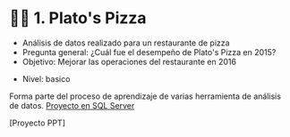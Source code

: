 # 🍕🍕  1.  Plato's Pizza

+ Análisis de datos realizado para un restaurante de pizza 
+ Pregunta general: ¿Cuál fue el desempeño de Plato's Pizza en 2015? 
+ Objetivo: Mejorar las operaciones del restaurante en 2016

- Nivel: basico

Forma parte del proceso de aprendizaje de  varias herramienta de análisis de datos. 
[Proyecto en SQL Server ](https://github.com/EvelynOr/4.Portafolio/blob/main/Pizza%20Challenge/6.AnalisisDatos.sql)

[Proyecto PPT] 


